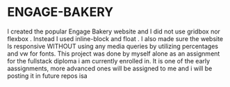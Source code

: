 # ENGAGE-BAKERY
I created the popular Engage Bakery website and I did not use gridbox nor flexbox . Instead I used inline-block and float . I also made sure the website Is responsive WITHOUT using any media queries by utilizing percentages and vw for fonts.
This project was done by myself alone as an assignment for the fullstack diploma i am currently enrolled in. It is one of the early aassignments, more advanced ones will be assigned to me and i will be posting it in future repos isa
